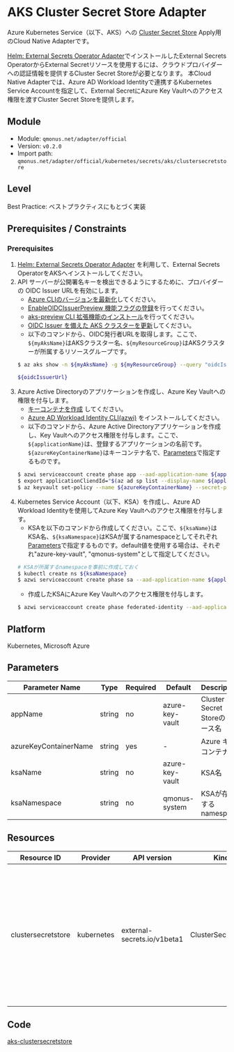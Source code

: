 # AKS Cluster Secret Store Adapter
Azure Kubernetes Service（以下、AKS）への [Cluster Secret Store](https://external-secrets.io/latest/api-clustersecretstore/) Apply用のCloud Native Adapterです。

[Helm: External Secrets Operator Adapter](secrets-eso.md)でインストールしたExternal Secrets OperatorからExternal Secretリソースを使用するには、クラウドプロバイダーへの認証情報を提供するCluster Secret Storeが必要となります。
本Cloud Native Adapterでは、Azure AD Workload Identityで連携するKubernetes Service Accountを指定して、External SecretにAzure Key Vaultへのアクセス権限を渡すCluster Secret Storeを提供します。

## Module
- Module: `qmonus.net/adapter/official`
- Version: `v0.2.0`
- Import path: `qmonus.net/adapter/official/kubernetes/secrets/aks/clustersecretstore`

## Level
Best Practice: ベストプラクティスにもとづく実装

## Prerequisites / Constraints
### Prerequisites
1. [Helm: External Secrets Operator Adapter](secrets-eso.md) を利用して、External Secrets OperatorをAKSへインストールしてください。
2. API サーバーが公開署名キーを検出できるようにするために、プロバイダーの OIDC Issuer URLを有効にします。
   * [Azure CLIのバージョンを最新化](https://docs.microsoft.com/ja-jp/cli/azure/update-azure-cli)してください。
   * [EnableOIDCIssuerPreview 機能フラグの登録](https://docs.microsoft.com/ja-jp/azure/aks/cluster-configuration#register-the-enableoidcissuerpreview-feature-flag)を行ってください。
   * [aks-preview CLI 拡張機能のインストール](https://docs.microsoft.com/ja-jp/azure/aks/cluster-configuration#install-the-aks-preview-cli-extension)を行ってください。
   * [OIDC Issuer を備えた AKS クラスターを更新](https://docs.microsoft.com/ja-jp/azure/aks/cluster-configuration#update-an-aks-cluster-with-oidc-issuer)してください。
   * 以下のコマンドから、OIDC発行者URLを取得します。ここで、`${myAksName}`はAKSクラスター名、`${myResourceGroup}`はAKSクラスターが所属するリソースグループです。
   ```bash
   $ az aks show -n ${myAksName} -g ${myResourceGroup} --query "oidcIssuerProfile.issuerUrl" -otsv

   ${oidcIssuerUrl}
   ```
3. Azure Active Directoryのアプリケーションを作成し、Azure Key Vaultへの権限を付与します。
   * [キーコンテナを作成](https://docs.microsoft.com/ja-jp/azure/key-vault/general/quick-create-portal#create-a-vault) してください。
   * [Azure AD Workload Identity CLI(azwi)](https://github.com/Azure/azure-workload-identity/releases/latest) をインストールしてください。
   * 以下のコマンドから、Azure Active Directoryアプリケーションを作成し、Key Vaultへのアクセス権限を付与します。ここで、`${applicationName}`は、登録するアプリケーションの名前です。`${azureKeyContainerName}`はキーコンテナ名で、[Parameters](#parameters)で指定するものです。
   ```bash
   $ azwi serviceaccount create phase app --aad-application-name ${applicationName}
   $ export applicationCliendId="$(az ad sp list --display-name ${applicationName} --query '[0].appId' -otsv)"
   $ az keyvault set-policy --name ${azureKeyContainerName} --secret-permissions get --spn ${applicationCliendId}
   ```
4. Kubernetes Service Account（以下、KSA）を作成し、Azure AD Workload Identityを使用してAzure Key Vaultへのアクセス権限を付与します。
   * KSAを以下のコマンドから作成してください。ここで、`${ksaName}`はKSA名、`${ksaNamespace}`はKSAが属するnamespaceとしてそれぞれ[Parameters](#parameters)で指定するものです。default値を使用する場合は、それぞれ"azure-key-vault", "qmonus-system"として指定してください。
   ```bash
   # KSAが所属するnamespaceを事前に作成しておく
   $ kubectl create ns ${ksaNamespace}
   $ azwi serviceaccount create phase sa --aad-application-name ${applicationName} --service-account-namespace ${ksaNamespace} --service-account-name ${ksaName}  
   ```
   * 作成したKSAにAzure Key Vaultへのアクセス権限を付与します。
   ```bash
   $ azwi serviceaccount create phase federated-identity --aad-application-name ${applicationName} --service-account-name ${ksaName} --service-account-namespace ${ksaNamespace} --service-account-issuer-url ${oidcIssuerUrl}
   ```   

## Platform
Kubernetes, Microsoft Azure

## Parameters
| Parameter Name | Type | Required | Default | Description |
| --- | --- | --- | --- | --- |
| appName | string | no | azure-key-vault | Cluster Secret Storeのリソース名 |
| azureKeyContainerName | string | yes | - | Azure キーコンテナ名 |
| ksaName | string | no | azure-key-vault | KSA名 |
| ksaNamespace | string | no | qmonus-system | KSAが存在するnamespace |

## Resources
| Resource ID | Provider | API version | Kind | Description |
| --- | --- | --- | --- | --- |
| clustersecretstore | kubernetes | external-secrets.io/v1beta1 | ClusterSecretStore | Azure AD Workload IdentityによるKey Vaultアクセス権限が付与されたKubernetes Service Accountを指定してAzureへの認証を行います |

## Code
[aks-clustersecretstore](../kubernetes/secrets/aks/clustersecretstore/)
